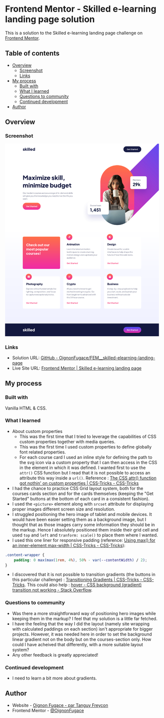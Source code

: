 # Frontend Mentor - Skilled e-learning landing page solution

This is a solution to the Skilled e-learning landing page challenge on [Frontend Mentor](https://www.frontendmentor.io/).

## Table of contents

- [Overview](#overview)
	- [Screenshot](#screenshot)
	- [Links](#links)
- [My process](#my-process)
	- [Built with](#built-with)
	- [What I learned](#what-i-learned)
	- [Questions to community](#questions-to-community)
	- [Continued development](#continued-development)
- [Author](#author)

## Overview

### Screenshot

![](./Screenshot.png)

### Links

- Solution URL: [GitHub - OignonFugace/FEM__skilled-elearning-landing-page](https://github.com/OignonFugace/FEM__skilled-elearning-landing-page)
- Live Site URL: [Frontend Mentor | Skilled e-learning landing page](https://oignonfugace.github.io/FEM__skilled-elearning-landing-page/)

## My process

### Built with
Vanilla HTML & CSS. 


### What I learned
- About custom properties
	- This was the first time that I tried to leverage the capabilities of CSS custom properties together with media queries. 
	- This was the first time I used custom properties to define globally font related properties. 
	- For each course card I used an inline style for defining the path to the svg icon via a custom property that I can then access in the CSS in the element in which it was defined. I wanted first to use the `attr()` CSS function but I read that it is not possible to access an attribute this way inside a `url()`. Reference : [The CSS attr() function got nothin' on custom properties | CSS-Tricks - CSS-Tricks](https://css-tricks.com/css-attr-function-got-nothin-custom-properties/)
- I had the chance to practice CSS Grid layout system, both for the courses cards section and for the cards themselves (keeping the "Get Started" buttons at the bottom of each card in a consistent fashion).  
- I used the `<picture>` element along with `srcset` attribute for displaying proper images different screen size and resolution.
- I struggled positioning the hero image of tablet and mobile devices. It would have been easier setting them as a background image, but I thought that as those images carry some information they should be in the markup. Hence I absolutely positioned them inside their grid cell and used `top` and `left` and `tranform: scale()` to place them where I wanted. 
- I used this one liner for responsive padding (reference: [Using max() for an inner-element max-width | CSS-Tricks - CSS-Tricks](https://css-tricks.com/using-max-for-an-inner-element-max-width/)): 
```css
.content-wrapper {
	padding: 0 max(max(1rem, 4%), 50% - var(--contentWidth) / 2);
}
```
- I discovered that it is not possible to transition gradients (the buttons in this particular challenge) : [Transitioning Gradients | CSS-Tricks - CSS-Tricks](https://css-tricks.com/transitioning-gradients/). This could also help : [hover - CSS background (gradient) transition not working - Stack Overflow](https://stackoverflow.com/questions/17952468/css-background-gradient-transition-not-working). 


### Questions to community
- Was there a more straightforward way of positioning hero images while keeping them in the markup? I feel that my solution is a little far fetched. 
- I have the feeling that the way I did the layout (namely site wrapping with calculated paddings on each section) isn't appropriate for bigger projects. However, it was needed here in order to set the background linear gradient not on the body but on the courses-section only. How could I have acheived that differently, with a more suitable layout system?
- Any other feedback is greatly appreciated!


### Continued development
- I need to learn a bit more about gradients. 


## Author
- Website - [Oignon Fugace - par Tanguy Freycon](https://oignonfugace.com/)
- Frontend Mentor - [@OignonFugace](https://www.frontendmentor.io/profile/OignonFugace)
